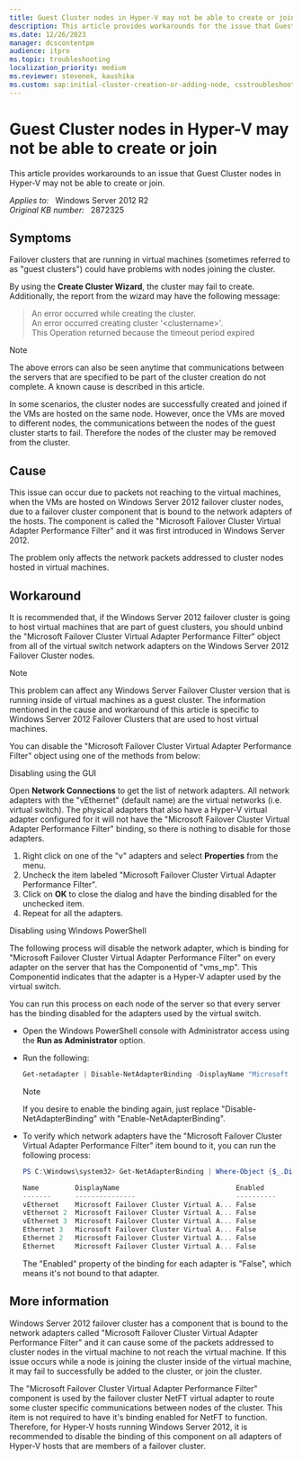 ```yaml
---
title: Guest Cluster nodes in Hyper-V may not be able to create or join
description: This article provides workarounds for the issue that Guest Cluster nodes in Hyper-V may not be able to create or join.
ms.date: 12/26/2023
manager: dcscontentpm
audience: itpro
ms.topic: troubleshooting
localization_priority: medium
ms.reviewer: stevenek, kaushika
ms.custom: sap:initial-cluster-creation-or-adding-node, csstroubleshoot
---
```

# Guest Cluster nodes in Hyper-V may not be able to create or join

This article provides workarounds to an issue that Guest Cluster nodes in Hyper-V may not be able to create or join.

_Applies to:_ &nbsp; Windows Server 2012 R2  
_Original KB number:_ &nbsp; 2872325

## Symptoms

Failover clusters that are running in virtual machines (sometimes referred to as "guest clusters") could have problems with nodes joining the cluster.

By using the **Create Cluster Wizard**, the cluster may fail to create. Additionally, the report from the wizard may have the following message:

> An error occurred while creating the cluster.  
An error occurred creating cluster '\<clustername>'.  
This Operation returned because the timeout period expired

> [!NOTE]
> The above errors can also be seen anytime that communications between the servers that are specified to be part of the cluster creation do not complete. A known cause is described in this article.

In some scenarios, the cluster nodes are successfully created and joined if the VMs are hosted on the same node. However, once the VMs are moved to different nodes, the communications between the nodes of the guest cluster starts to fail. Therefore the nodes of the cluster may be removed from the cluster.

## Cause

This issue can occur due to packets not reaching to the virtual machines, when the VMs are hosted on Windows Server 2012 failover cluster nodes, due to a failover cluster component that is bound to the network adapters of the hosts. The component is called the "Microsoft Failover Cluster Virtual Adapter Performance Filter" and it was first introduced in Windows Server 2012.

The problem only affects the network packets addressed to cluster nodes hosted in virtual machines.

## Workaround

It is recommended that, if the Windows Server 2012 failover cluster is going to host virtual machines that are part of guest clusters, you should unbind the "Microsoft Failover Cluster Virtual Adapter Performance Filter" object from all of the virtual switch network adapters on the Windows Server 2012 Failover Cluster nodes.

> [!NOTE]
> This problem can affect any Windows Server Failover Cluster version that is running inside of virtual machines as a guest cluster. The information mentioned in the cause and workaround of this article is specific to Windows Server 2012 Failover Clusters that are used to host virtual machines.

You can disable the "Microsoft Failover Cluster Virtual Adapter Performance Filter" object using one of the methods from below:

Disabling using the GUI

Open **Network Connections** to get the list of network adapters. All network adapters with the "vEthernet" (default name) are the virtual networks (i.e. virtual switch). The physical adapters that also have a Hyper-V virtual adapter configured for it will not have the "Microsoft Failover Cluster Virtual Adapter Performance Filter" binding, so there is nothing to disable for those adapters.

1. Right click on one of the "v" adapters and select **Properties** from the menu.
2. Uncheck the item labeled "Microsoft Failover Cluster Virtual Adapter Performance Filter".
3. Click on **OK** to close the dialog and have the binding disabled for the unchecked item.
4. Repeat for all the adapters.

Disabling using Windows PowerShell

The following process will disable the network adapter, which is binding for "Microsoft Failover Cluster Virtual Adapter Performance Filter" on every adapter on the server that has the Componentid of "vms_mp". This Componentid indicates that the adapter is a Hyper-V adapter used by the virtual switch.

You can run this process on each node of the server so that every server has the binding disabled for the adapters used by the virtual switch.

- Open the Windows PowerShell console with Administrator access using the **Run as Administrator** option.
- Run the following:

    ```powershell
    Get-netadapter | Disable-NetAdapterBinding -DisplayName "Microsoft Failover Cluster Virtual Adapter Performance Filter"
    ```

    > [!NOTE]
    > If you desire to enable the binding again, just replace "Disable-NetAdapterBinding" with "Enable-NetAdapterBinding".

- To verify which network adapters have the "Microsoft Failover Cluster Virtual Adapter Performance Filter" item bound to it, you can run the following process:

    ```powershell
    PS C:\Windows\system32> Get-NetAdapterBinding | Where-Object {$_.DisplayName -eq "Microsoft Failover Cluster Virtual Adapter Performance Filter"} | FT Name,DisplayName,Enabled 
    
    Name         DisplayName                             Enabled
    -------      ---------------                         ----------
    vEthernet    Microsoft Failover Cluster Virtual A... False
    vEthernet 2  Microsoft Failover Cluster Virtual A... False
    vEthernet 3  Microsoft Failover Cluster Virtual A... False
    Ethernet 3   Microsoft Failover Cluster Virtual A... False
    Ethernet 2   Microsoft Failover Cluster Virtual A... False
    Ethernet     Microsoft Failover Cluster Virtual A... False
    ```

    The "Enabled" property of the binding for each adapter is "False", which means it's not bound to that adapter.

## More information

Windows Server 2012 failover cluster has a component that is bound to the network adapters called "Microsoft Failover Cluster Virtual Adapter Performance Filter" and it can cause some of the packets addressed to cluster nodes in the virtual machine to not reach the virtual machine. If this issue occurs while a node is joining the cluster inside of the virtual machine, it may fail to successfully be added to the cluster, or join the cluster.

The "Microsoft Failover Cluster Virtual Adapter Performance Filter" component is used by the failover cluster NetFT virtual adapter to route some cluster specific communications between nodes of the cluster. This item is not required to have it's binding enabled for NetFT to function. Therefore, for Hyper-V hosts running Windows Server 2012, it is recommended to disable the binding of this component on all adapters of Hyper-V hosts that are members of a failover cluster.
